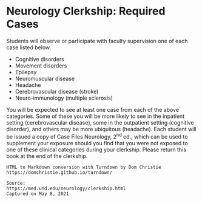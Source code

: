 # Neurology Clerkship: Required Cases

Students will observe or participate with faculty supervision one of each case listed below.

*   Cognitive disorders
*   Movement disorders
*   Epilepsy
*   Neuromuscular disease
*   Headache
*   Cerebrovascular disease (stroke)
*   Neuro-immunology (multiple sclerosis)

You will be expected to see at least one case from each of the above categories. Some of these you will be more likely to see in the inpatient setting (cerebrovascular disease), some in the outpatient setting (cognitive disorder), and others may be more ubiquitous (headache). Each student will be issued a copy of Case Files Neurology, 2<sup>nd</sup> ed., which can be used to supplement your exposure should you find that you were not exposed to one of these clinical categories during your clerkship. Please return this book at the end of the clerkship.

```
HTML to Markdown conversion with Turndown by Dom Christie
https://domchristie.github.io/turndown/

Source:
https://med.und.edu/neurology/clerkship.html
Captured on May 8, 2021
```